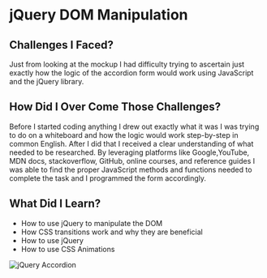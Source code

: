 # jQuery DOM Manipulation

## Challenges I Faced? 

Just from looking at the mockup I had difficulty trying to ascertain just exactly how the logic of the accordion form would work using JavaScript and the jQuery library.

## How Did I Over Come Those Challenges? 

Before I started coding anything I drew out exactly what it was I was trying to do on a whiteboard and how the logic would work step-by-step in common English. After I did that I received a clear understanding of what needed to be researched. By leveraging platforms like Google,YouTube, MDN docs, stackoverflow, GitHub, online courses, and reference guides I was able to find the proper JavaScript methods and functions needed to complete the task and I programmed the form accordingly. 


## What Did I Learn? 

* How to use jQuery to manipulate the DOM
* How CSS transitions work and why they are beneficial
* How to use jQuery
* How to use CSS Animations


![jQuery Accordion](https://raw.githubusercontent.com/tiy-lv-frontend-2015-10/Assignment-10/master/assets/accordian.gif "jQuery Accordion")


